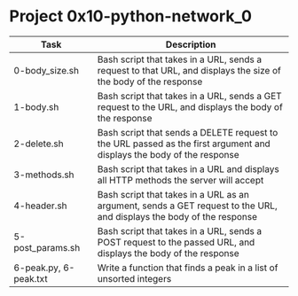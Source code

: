# Project 0x10-python-network_0

| Task | Description |
| ------- | --------- |
| 0-body_size.sh |  Bash script that takes in a URL, sends a request to that URL, and displays the size of the body of the response |
| 1-body.sh | Bash script that takes in a URL, sends a GET request to the URL, and displays the body of the response |
| 2-delete.sh | Bash script that sends a DELETE request to the URL passed as the first argument and displays the body of the response |
| 3-methods.sh | Bash script that takes in a URL and displays all HTTP methods the server will accept |
| 4-header.sh | Bash script that takes in a URL as an argument, sends a GET request to the URL, and displays the body of the response |
| 5-post_params.sh | Bash script that takes in a URL, sends a POST request to the passed URL, and displays the body of the response |
| 6-peak.py, 6-peak.txt | Write a function that finds a peak in a list of unsorted integers |

